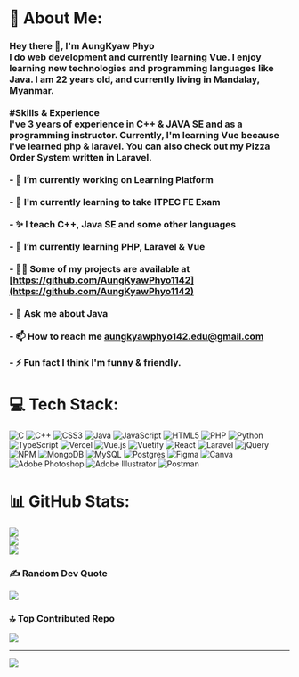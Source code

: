 # 💫 About Me:
### Hey there 👋, I'm AungKyaw Phyo<br>I do web development and currently learning Vue. I enjoy learning new technologies and programming languages like Java. I am 22 years old, and currently living in Mandalay, Myanmar.<br><br>#Skills & Experience<br>I've 3 years of experience in C++ & JAVA SE and as a programming instructor. Currently, I'm learning Vue because I've learned php & laravel. You can also check out my Pizza Order System written in Laravel.<br><br>- 🔭 I’m currently working on **Learning Platform**<br><br>- :book: I'm currently learning to take **ITPEC FE Exam**<br><br>- :sparkles: I teach **C++, Java SE and some other languages**<br><br>- 🌱 I’m currently learning **PHP, Laravel & Vue**<br><br>- 👨‍💻 Some of my projects are available at [https://github.com/AungKyawPhyo1142](https://github.com/AungKyawPhyo1142)<br><br>- 💬 Ask me about **Java**<br><br>- 📫 How to reach me **aungkyawphyo142.edu@gmail.com**<br><br>- ⚡ Fun fact **I think I'm funny & friendly.**


# 💻 Tech Stack:
![C](https://img.shields.io/badge/c-%2300599C.svg?style=for-the-badge&logo=c&logoColor=white) ![C++](https://img.shields.io/badge/c++-%2300599C.svg?style=for-the-badge&logo=c%2B%2B&logoColor=white) ![CSS3](https://img.shields.io/badge/css3-%231572B6.svg?style=for-the-badge&logo=css3&logoColor=white) ![Java](https://img.shields.io/badge/java-%23ED8B00.svg?style=for-the-badge&logo=java&logoColor=white) ![JavaScript](https://img.shields.io/badge/javascript-%23323330.svg?style=for-the-badge&logo=javascript&logoColor=%23F7DF1E) ![HTML5](https://img.shields.io/badge/html5-%23E34F26.svg?style=for-the-badge&logo=html5&logoColor=white) ![PHP](https://img.shields.io/badge/php-%23777BB4.svg?style=for-the-badge&logo=php&logoColor=white) ![Python](https://img.shields.io/badge/python-3670A0?style=for-the-badge&logo=python&logoColor=ffdd54) ![TypeScript](https://img.shields.io/badge/typescript-%23007ACC.svg?style=for-the-badge&logo=typescript&logoColor=white) ![Vercel](https://img.shields.io/badge/vercel-%23000000.svg?style=for-the-badge&logo=vercel&logoColor=white) ![Vue.js](https://img.shields.io/badge/vuejs-%2335495e.svg?style=for-the-badge&logo=vuedotjs&logoColor=%234FC08D) ![Vuetify](https://img.shields.io/badge/Vuetify-1867C0?style=for-the-badge&logo=vuetify&logoColor=AEDDFF) ![React](https://img.shields.io/badge/react-%2320232a.svg?style=for-the-badge&logo=react&logoColor=%2361DAFB) ![Laravel](https://img.shields.io/badge/laravel-%23FF2D20.svg?style=for-the-badge&logo=laravel&logoColor=white) ![jQuery](https://img.shields.io/badge/jquery-%230769AD.svg?style=for-the-badge&logo=jquery&logoColor=white) ![NPM](https://img.shields.io/badge/NPM-%23000000.svg?style=for-the-badge&logo=npm&logoColor=white) ![MongoDB](https://img.shields.io/badge/MongoDB-%234ea94b.svg?style=for-the-badge&logo=mongodb&logoColor=white) ![MySQL](https://img.shields.io/badge/mysql-%2300f.svg?style=for-the-badge&logo=mysql&logoColor=white) ![Postgres](https://img.shields.io/badge/postgres-%23316192.svg?style=for-the-badge&logo=postgresql&logoColor=white) 	![Figma](https://img.shields.io/badge/figma-%23F24E1E.svg?style=for-the-badge&logo=figma&logoColor=white) ![Canva](https://img.shields.io/badge/Canva-%2300C4CC.svg?style=for-the-badge&logo=Canva&logoColor=white) ![Adobe Photoshop](https://img.shields.io/badge/adobephotoshop-%2331A8FF.svg?style=for-the-badge&logo=adobephotoshop&logoColor=white) ![Adobe Illustrator](https://img.shields.io/badge/adobeillustrator-%23FF9A00.svg?style=for-the-badge&logo=adobeillustrator&logoColor=white) ![Postman](https://img.shields.io/badge/Postman-FF6C37?style=for-the-badge&logo=postman&logoColor=white)
# 📊 GitHub Stats:
![](https://github-readme-stats.vercel.app/api?username=AungKyawPhyo1142&theme=radical&hide_border=false&include_all_commits=true&count_private=true)<br/>
![](https://github-readme-streak-stats.herokuapp.com/?user=AungKyawPhyo1142&theme=radical&hide_border=false)<br/>
![](https://github-readme-stats.vercel.app/api/top-langs/?username=AungKyawPhyo1142&theme=radical&hide_border=false&include_all_commits=true&count_private=true&layout=compact)

### ✍️ Random Dev Quote
![](https://quotes-github-readme.vercel.app/api?type=horizontal&theme=radical)

### 🔝 Top Contributed Repo
![](https://github-contributor-stats.vercel.app/api?username=AungKyawPhyo1142&limit=5&theme=dark&combine_all_yearly_contributions=true)

---
[![](https://visitcount.itsvg.in/api?id=AungKyawPhyo1142&icon=0&color=0)](https://visitcount.itsvg.in)

<!-- Proudly created with GPRM ( https://gprm.itsvg.in ) -->


